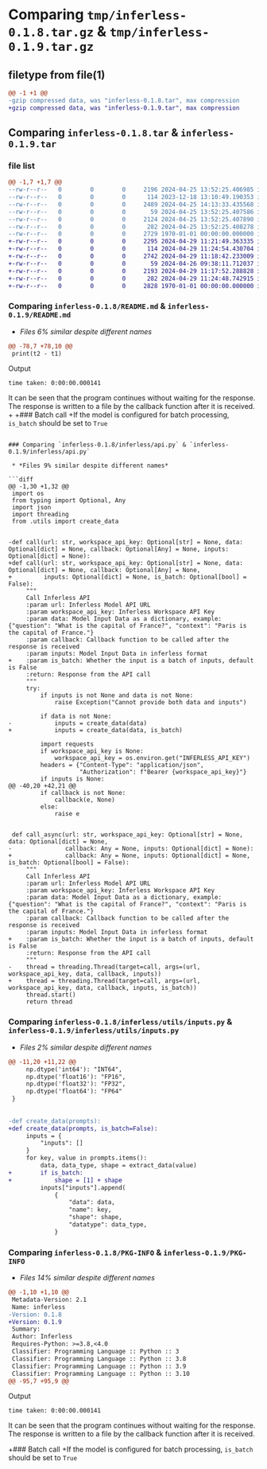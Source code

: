 # Comparing `tmp/inferless-0.1.8.tar.gz` & `tmp/inferless-0.1.9.tar.gz`

## filetype from file(1)

```diff
@@ -1 +1 @@
-gzip compressed data, was "inferless-0.1.8.tar", max compression
+gzip compressed data, was "inferless-0.1.9.tar", max compression
```

## Comparing `inferless-0.1.8.tar` & `inferless-0.1.9.tar`

### file list

```diff
@@ -1,7 +1,7 @@
--rw-r--r--   0        0        0     2196 2024-04-25 13:52:25.406985 inferless-0.1.8/README.md
--rw-r--r--   0        0        0      114 2023-12-18 13:10:49.190353 inferless-0.1.8/inferless/__init__.py
--rw-r--r--   0        0        0     2489 2024-04-25 14:13:33.435568 inferless-0.1.8/inferless/api.py
--rw-r--r--   0        0        0       59 2024-04-25 13:52:25.407586 inferless-0.1.8/inferless/utils/__init__.py
--rw-r--r--   0        0        0     2124 2024-04-25 13:52:25.407890 inferless-0.1.8/inferless/utils/inputs.py
--rw-r--r--   0        0        0      282 2024-04-25 13:52:25.408278 inferless-0.1.8/pyproject.toml
--rw-r--r--   0        0        0     2729 1970-01-01 00:00:00.000000 inferless-0.1.8/PKG-INFO
+-rw-r--r--   0        0        0     2295 2024-04-29 11:21:49.363335 inferless-0.1.9/README.md
+-rw-r--r--   0        0        0      114 2024-04-29 11:24:54.430704 inferless-0.1.9/inferless/__init__.py
+-rw-r--r--   0        0        0     2742 2024-04-29 11:18:42.233009 inferless-0.1.9/inferless/api.py
+-rw-r--r--   0        0        0       59 2024-04-26 09:38:11.712037 inferless-0.1.9/inferless/utils/__init__.py
+-rw-r--r--   0        0        0     2193 2024-04-29 11:17:52.288828 inferless-0.1.9/inferless/utils/inputs.py
+-rw-r--r--   0        0        0      282 2024-04-29 11:24:48.742915 inferless-0.1.9/pyproject.toml
+-rw-r--r--   0        0        0     2828 1970-01-01 00:00:00.000000 inferless-0.1.9/PKG-INFO
```

### Comparing `inferless-0.1.8/README.md` & `inferless-0.1.9/README.md`

 * *Files 6% similar despite different names*

```diff
@@ -78,7 +78,10 @@
 print(t2 - t1)
 ```
 Output
 ```console
 time taken: 0:00:00.000141
 ```
 It can be seen that the program continues without waiting for the response. The response is written to a file by the callback function after it is received.
+
+### Batch call
+If the model is configured for batch processing, `is_batch` should be set to `True`
```

### Comparing `inferless-0.1.8/inferless/api.py` & `inferless-0.1.9/inferless/api.py`

 * *Files 9% similar despite different names*

```diff
@@ -1,30 +1,32 @@
 import os
 from typing import Optional, Any
 import json
 import threading
 from .utils import create_data
 
 
-def call(url: str, workspace_api_key: Optional[str] = None, data: Optional[dict] = None, callback: Optional[Any] = None, inputs: Optional[dict] = None):
+def call(url: str, workspace_api_key: Optional[str] = None, data: Optional[dict] = None, callback: Optional[Any] = None,
+         inputs: Optional[dict] = None, is_batch: Optional[bool] = False):
     """
     Call Inferless API
     :param url: Inferless Model API URL
     :param workspace_api_key: Inferless Workspace API Key
     :param data: Model Input Data as a dictionary, example: {"question": "What is the capital of France?", "context": "Paris is the capital of France."}
     :param callback: Callback function to be called after the response is received
     :param inputs: Model Input Data in inferless format
+    :param is_batch: Whether the input is a batch of inputs, default is False
     :return: Response from the API call
     """
     try:
         if inputs is not None and data is not None:
             raise Exception("Cannot provide both data and inputs")
 
         if data is not None:
-            inputs = create_data(data)
+            inputs = create_data(data, is_batch)
 
         import requests
         if workspace_api_key is None:
             workspace_api_key = os.environ.get("INFERLESS_API_KEY")
         headers = {"Content-Type": "application/json",
                    "Authorization": f"Bearer {workspace_api_key}"}
         if inputs is None:
@@ -40,20 +42,21 @@
         if callback is not None:
             callback(e, None)
         else:
             raise e
 
 
 def call_async(url: str, workspace_api_key: Optional[str] = None, data: Optional[dict] = None,
-               callback: Any = None, inputs: Optional[dict] = None):
+               callback: Any = None, inputs: Optional[dict] = None, is_batch: Optional[bool] = False):
     """
     Call Inferless API
     :param url: Inferless Model API URL
     :param workspace_api_key: Inferless Workspace API Key
     :param data: Model Input Data as a dictionary, example: {"question": "What is the capital of France?", "context": "Paris is the capital of France."}
     :param callback: Callback function to be called after the response is received
     :param inputs: Model Input Data in inferless format
+    :param is_batch: Whether the input is a batch of inputs, default is False
     :return: Response from the API call
     """
-    thread = threading.Thread(target=call, args=(url, workspace_api_key, data, callback, inputs))
+    thread = threading.Thread(target=call, args=(url, workspace_api_key, data, callback, inputs, is_batch))
     thread.start()
     return thread
```

### Comparing `inferless-0.1.8/inferless/utils/inputs.py` & `inferless-0.1.9/inferless/utils/inputs.py`

 * *Files 2% similar despite different names*

```diff
@@ -11,20 +11,22 @@
     np.dtype('int64'): "INT64",
     np.dtype('float16'): "FP16",
     np.dtype('float32'): "FP32",
     np.dtype('float64'): "FP64"
 }
 
 
-def create_data(prompts):
+def create_data(prompts, is_batch=False):
     inputs = {
         "inputs": []
     }
     for key, value in prompts.items():
         data, data_type, shape = extract_data(value)
+        if is_batch:
+            shape = [1] + shape
         inputs["inputs"].append(
             {
                 "data": data,
                 "name": key,
                 "shape": shape,
                 "datatype": data_type,
             }
```

### Comparing `inferless-0.1.8/PKG-INFO` & `inferless-0.1.9/PKG-INFO`

 * *Files 14% similar despite different names*

```diff
@@ -1,10 +1,10 @@
 Metadata-Version: 2.1
 Name: inferless
-Version: 0.1.8
+Version: 0.1.9
 Summary: 
 Author: Inferless
 Requires-Python: >=3.8,<4.0
 Classifier: Programming Language :: Python :: 3
 Classifier: Programming Language :: Python :: 3.8
 Classifier: Programming Language :: Python :: 3.9
 Classifier: Programming Language :: Python :: 3.10
@@ -95,7 +95,9 @@
 ```
 Output
 ```console
 time taken: 0:00:00.000141
 ```
 It can be seen that the program continues without waiting for the response. The response is written to a file by the callback function after it is received.
 
+### Batch call
+If the model is configured for batch processing, `is_batch` should be set to `True`
```

